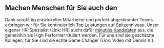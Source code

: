 ## Machen Menschen für Sie auch den

Dank sorgfältig entwickelter Mitarbeiter und perfekt abgestimmter Teams erbringen wir für Sie kontinuierlich Top Leistungen auf Spitzenniveau. Unser eigener HR-Spezialist (Link: HR) sucht dafür [minutiös Kandidaten](https://it-service-management.co-it.eu/cultural-fit/) aus, die gemeinhin als High Performer tituliert werden. Für uns sind sie geschätzte Kollegen, für Sie sind sie echte Game Changer (Link: Video mit Dennis K.).
